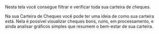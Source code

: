 Nesta tela você consegue filtrar e verificar toda sua carteira de cheques.

Na sua Carteira de Cheques você pode ter uma ideia de como sua carteira está. Nela é
possível visualizar cheques bons, ruins, em processamento, e ainda analisar 
gráficos simples que resumem o bem-estar de sua carteira.